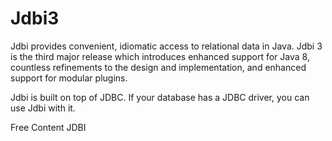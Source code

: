 # Jdbi3

Jdbi provides convenient, idiomatic access to relational data in Java. Jdbi 3 is the third major release which introduces enhanced support for Java 8, countless refinements to the design and implementation, and enhanced support for modular plugins.

Jdbi is built on top of JDBC. If your database has a JDBC driver, you can use Jdbi with it.

<ResourceGroupTitle>Free Content</ResourceGroupTitle>
<BadgeLink colorScheme='blue' badgeText='Official Site' href='https://jdbi.org/'>JDBI</BadgeLink>